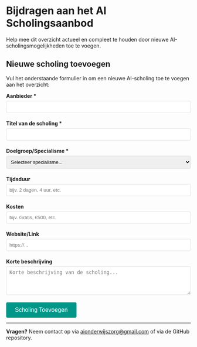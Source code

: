 # Bijdragen aan het AI Scholingsaanbod

Help mee dit overzicht actueel en compleet te houden door nieuwe AI-scholingsmogelijkheden toe te voegen.

## Nieuwe scholing toevoegen

Vul het onderstaande formulier in om een nieuwe AI-scholing toe te voegen aan het overzicht:

<form action="https://formspree.io/f/YOUR_FORM_ID" method="POST">
  <div style="margin-bottom: 20px;">
    <label for="aanbieder" style="display: block; margin-bottom: 5px; font-weight: bold;">Aanbieder *</label>
    <input type="text" id="aanbieder" name="aanbieder" required style="width: 100%; padding: 8px; border: 1px solid #ddd; border-radius: 4px;">
  </div>

  <div style="margin-bottom: 20px;">
    <label for="titel" style="display: block; margin-bottom: 5px; font-weight: bold;">Titel van de scholing *</label>
    <input type="text" id="titel" name="titel" required style="width: 100%; padding: 8px; border: 1px solid #ddd; border-radius: 4px;">
  </div>

  <div style="margin-bottom: 20px;">
    <label for="doelgroep" style="display: block; margin-bottom: 5px; font-weight: bold;">Doelgroep/Specialisme *</label>
    <select id="doelgroep" name="doelgroep" required style="width: 100%; padding: 8px; border: 1px solid #ddd; border-radius: 4px;">
      <option value="">Selecteer specialisme...</option>
      <option value="Algemeen">Algemeen (alle zorgprofessionals)</option>
      <option value="Allergologie">Allergologie</option>
      <option value="Anesthesiologie">Anesthesiologie</option>
      <option value="Cardiologie">Cardiologie</option>
      <option value="Cardiothoracale chirurgie">Cardiothoracale chirurgie</option>
      <option value="Dermatologie">Dermatologie</option>
      <option value="Gynaecologie">Gynaecologie</option>
      <option value="Heelkunde">Heelkunde</option>
      <option value="Interne geneeskunde">Interne geneeskunde</option>
      <option value="Klinische chemie">Klinische chemie</option>
      <option value="Neurologie">Neurologie</option>
      <option value="Oncologie">Oncologie</option>
      <option value="Radiologie">Radiologie</option>
      <option value="Verpleegkunde">Verpleegkunde</option>
      <option value="Overig">Overig</option>
    </select> 
  </div>

  <div style="margin-bottom: 20px;">
    <label for="tijdsduur" style="display: block; margin-bottom: 5px; font-weight: bold;">Tijdsduur</label>
    <input type="text" id="tijdsduur" name="tijdsduur" placeholder="bijv. 2 dagen, 4 uur, etc." style="width: 100%; padding: 8px; border: 1px solid #ddd; border-radius: 4px;">
  </div>

  <div style="margin-bottom: 20px;">
    <label for="kosten" style="display: block; margin-bottom: 5px; font-weight: bold;">Kosten</label>
    <input type="text" id="kosten" name="kosten" placeholder="bijv. Gratis, €500, etc." style="width: 100%; padding: 8px; border: 1px solid #ddd; border-radius: 4px;">
  </div>

  <div style="margin-bottom: 20px;">
    <label for="website" style="display: block; margin-bottom: 5px; font-weight: bold;">Website/Link</label>
    <input type="url" id="website" name="website" placeholder="https://..." style="width: 100%; padding: 8px; border: 1px solid #ddd; border-radius: 4px;">
  </div>

  <div style="margin-bottom: 20px;">
    <label for="beschrijving" style="display: block; margin-bottom: 5px; font-weight: bold;">Korte beschrijving</label>
    <textarea id="beschrijving" name="beschrijving" rows="4" placeholder="Korte beschrijving van de scholing..." style="width: 100%; padding: 8px; border: 1px solid #ddd; border-radius: 4px;"></textarea>
  </div>

  <button type="submit" style="background-color: #009688; color: white; padding: 12px 24px; border: none; border-radius: 4px; cursor: pointer; font-size: 16px;">
    Scholing Toevoegen
  </button>
</form>

---

**Vragen?** Neem contact op via [aionderwijszorg@gmail.com](mailto:aionderwijszorg@gmail.com) of via de GitHub repository.

